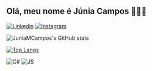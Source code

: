 ## Olá, meu nome é Júnia Campos 🙋🏽‍♀️

[![Linkedin](	https://img.shields.io/badge/LinkedIn-0077B5?style=for-the-badge&logo=linkedin&logoColor=white)](https://www.linkedin.com/in/j%C3%BAnia-campos/)
[![Instagram](https://img.shields.io/badge/Instagram-E4405F?style=for-the-badge&logo=instagram&logoColor=white)](https://www.instagram.com/junia_m_c/)

![JuniaMCampos's GitHub stats](https://github-readme-stats.vercel.app/api?username=JuniaMCampos&theme=highcontrast)

[![Top Langs](https://github-readme-stats.vercel.app/api/top-langs/?username=JuniaMCampos&theme=highcontrast)](https://github.com/JuniaMCampos/github-readme-stats)

![C#](https://img.shields.io/badge/C%23-239120?style=for-the-badge&logo=c-sharp&logoColor=white)
![JS](https://img.shields.io/badge/JavaScript-F7DF1E?style=for-the-badge&logo=javascript&logoColor=black)
